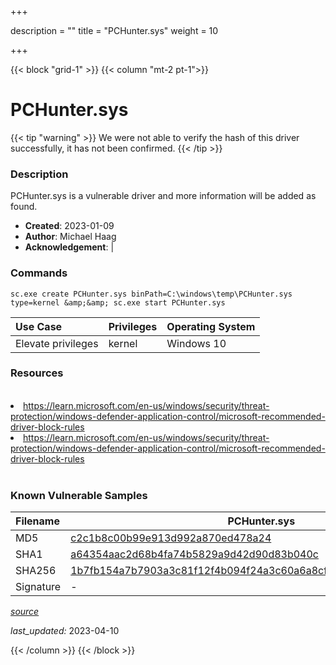 +++

description = ""
title = "PCHunter.sys"
weight = 10

+++


{{< block "grid-1" >}}
{{< column "mt-2 pt-1">}}


# PCHunter.sys 


{{< tip "warning" >}}
We were not able to verify the hash of this driver successfully, it has not been confirmed.
{{< /tip >}}


### Description

PCHunter.sys is a vulnerable driver and more information will be added as found.

- **Created**: 2023-01-09
- **Author**: Michael Haag
- **Acknowledgement**:  | [](https://twitter.com/)

### Commands

```
sc.exe create PCHunter.sys binPath=C:\windows\temp\PCHunter.sys type=kernel &amp;&amp; sc.exe start PCHunter.sys
```

| Use Case | Privileges | Operating System | 
|:---- | ---- | ---- |
| Elevate privileges | kernel | Windows 10 |

### Resources
<br>
<li><a href=" https://learn.microsoft.com/en-us/windows/security/threat-protection/windows-defender-application-control/microsoft-recommended-driver-block-rules"> https://learn.microsoft.com/en-us/windows/security/threat-protection/windows-defender-application-control/microsoft-recommended-driver-block-rules</a></li>
<li><a href="https://learn.microsoft.com/en-us/windows/security/threat-protection/windows-defender-application-control/microsoft-recommended-driver-block-rules">https://learn.microsoft.com/en-us/windows/security/threat-protection/windows-defender-application-control/microsoft-recommended-driver-block-rules</a></li>
<br>

### Known Vulnerable Samples

| Filename | PCHunter.sys |
|:---- | ---- | 
| MD5 | <a href="https://www.virustotal.com/gui/file/c2c1b8c00b99e913d992a870ed478a24">c2c1b8c00b99e913d992a870ed478a24</a> |
| SHA1 | <a href="https://www.virustotal.com/gui/file/a64354aac2d68b4fa74b5829a9d42d90d83b040c">a64354aac2d68b4fa74b5829a9d42d90d83b040c</a> |
| SHA256 | <a href="https://www.virustotal.com/gui/file/1b7fb154a7b7903a3c81f12f4b094f24a3c60a6a8cffca894c67c264ab7545fa">1b7fb154a7b7903a3c81f12f4b094f24a3c60a6a8cffca894c67c264ab7545fa</a> |
| Signature | -   |


[*source*](https://github.com/magicsword-io/LOLDrivers/tree/main/yaml/pchunter.yaml)

*last_updated:* 2023-04-10








{{< /column >}}
{{< /block >}}
